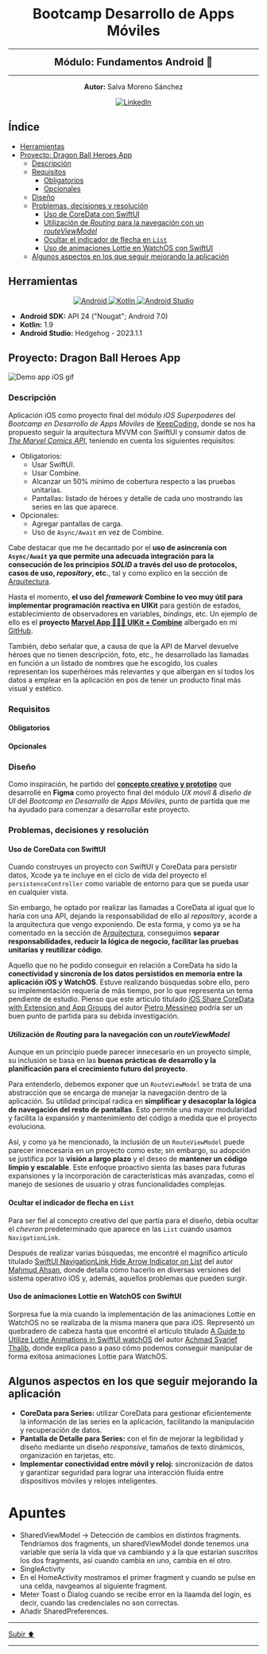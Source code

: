 <a name="top"></a>

<h1 align="center">
  <strong><span>Bootcamp Desarrollo de Apps Móviles </span></strong>
</h1>

---

<p align="center">
  <strong><span style="font-size:20px;">Módulo: Fundamentos Android 🤖</span></strong>
</p>

---

<p align="center">
  <strong>Autor:</strong> Salva Moreno Sánchez
</p>

<p align="center">
  <a href="https://www.linkedin.com/in/salvador-moreno-sanchez/">
    <img src="https://img.shields.io/badge/LinkedIn-0077B5?style=for-the-badge&logo=linkedin&logoColor=white" alt="LinkedIn">
  </a>
</p>

## Índice
 
* [Herramientas](#herramientas)
* [Proyecto: Dragon Ball Heroes App](#proyecto)
	* [Descripción](#descripcion)
	* [Requisitos](#requisitos)
		* [Obligatorios](#obligatorios)
		* [Opcionales](#opcionales)
	* [Diseño](#diseno) 
	* [Problemas, decisiones y resolución](#problemas)
		* [Uso de CoreData con SwiftUI](#coredata)
		* [Utilización de *Routing* para la navegación con un *routeViewModel*](#route)
		* [Ocultar el indicador de flecha en `List`](#chevron)
		* [Uso de animaciones Lottie en WatchOS con SwiftUI](#lottie)
	* [Algunos aspectos en los que seguir mejorando la aplicación](#mejoras)

<a name="herramientas"></a>
## Herramientas

<p align="center">

<a href="https://www.apple.com/es/ios/ios-17/">
   <img src="https://img.shields.io/badge/Android-3DDC84?style=for-the-badge&logo=android&logoColor=white" alt="Android">
 </a>
  
 <a href="https://www.swift.org/documentation/">
   <img src="https://img.shields.io/badge/kotlin-%237F52FF.svg?style=for-the-badge&logo=kotlin&logoColor=white" alt="Kotlin">
 </a>
  
 <a href="https://developer.apple.com/xcode/">
   <img src="https://img.shields.io/badge/Android%20Studio-3DDC84.svg?style=for-the-badge&logo=android-studio&logoColor=white" alt="Android Studio">
 </a>
  
</p>

* **Android SDK:** API 24 ("Nougat"; Android 7.0)
* **Kotlin:** 1.9
* **Android Studio:** Hedgehog - 2023.1.1

<a name="proyecto"></a>
## Proyecto: Dragon Ball Heroes App

![Demo app iOS gif](images/demoAppiOS.gif)

<a name="descripcion"></a>
### Descripción

Aplicación iOS como proyecto final del módulo *iOS Superpoderes* del *Bootcamp en Desarrollo de Apps Móviles* de [KeepCoding](https://keepcoding.io), donde se nos ha propuesto seguir la arquitectura MVVM con SwiftUI y consumir datos de *[The Marvel Comics API](https://developer.marvel.com)*, teniendo en cuenta los siguientes requisitos:

* Obligatorios:
	* Usar SwiftUI.
	* Usar Combine.
	* Alcanzar un 50% mínimo de cobertura respecto a las pruebas unitarias.
	* Pantallas: listado de héroes y detalle de cada uno mostrando las series en las que aparece.
* Opcionales:
	* Agregar pantallas de carga.
	* Uso de `Async/Await` en vez de Combine.

Cabe destacar que me he decantado por el **uso de asincronía con `Async/Await` ya que permite una adecuada integración para la consecución de los principios *SOLID* a través del uso de protocolos, casos de uso, *repository*, etc.**, tal y como explico en la sección de [Arquitectura](#arquitectura).

Hasta el momento, **el uso del *framework* Combine lo veo muy útil para implementar programación reactiva en UIKit** para gestión de estados, establecimiento de observadores en variables, *bindings*, etc. Un ejemplo de ello es el **proyecto [Marvel App 🦸🏻‍♂️ UIKit + Combine](https://github.com/salvaMsanchez/MarvelApp-UIKit-Combine)** albergado en mi [GitHub](https://github.com/salvaMsanchez).

También, debo señalar que, a causa de que la API de Marvel devuelve héroes que no tienen descripción, foto, etc., he desarrollado las llamadas en función a un listado de nombres que he escogido, los cuales representan los superhéroes más relevantes y que albergan en sí todos los datos a emplear en la aplicación en pos de tener un producto final más visual y estético.

<a name="requisitos"></a>
### Requisitos

<a name="obligatorios"></a>
#### Obligatorios

<a name="opcionales"></a>
#### Opcionales

<a name="diseno"></a>
### Diseño

Como inspiración, he partido del **[concepto creativo y prototipo](https://github.com/salvaMsanchez/ux-ui-bootcamp)** que desarrollé en **Figma** como proyecto final del módulo *UX móvil & diseño de UI* del *Bootcamp en Desarrollo de Apps Móviles*, punto de partida que me ha ayudado para comenzar a desarrollar este proyecto.

<a name="problemas"></a>
### Problemas, decisiones y resolución

<a name="coredata"></a>
#### Uso de CoreData con SwiftUI

Cuando construyes un proyecto con SwiftUI y CoreData para persistir datos, Xcode ya te incluye en el ciclo de vida del proyecto el `persistenceController` como variable de entorno para que se pueda usar en cualquier vista.

Sin embargo, he optado por realizar las llamadas a CoreData al igual que lo haría con una API, dejando la responsabilidad de ello al *repository*, acorde a la arquitectura que vengo exponiendo. De esta forma, y como ya se ha comentado en la sección de [Arquitectura](#arquitectura), conseguimos **separar responsabilidades, reducir la lógica de negocio, facilitar las pruebas unitarias y reutilizar código**.

Aquello que no he podido conseguir en relación a CoreData ha sido la **conectividad y sincronía de los datos persistidos en memoria entre la aplicación iOS y WatchOS**. Estuve realizando búsquedas sobre ello, pero su implementación requería de más tiempo, por lo que representa un tema pendiente de estudio. Pienso que este artículo titulado [iOS Share CoreData with Extension and App Groups](https://medium.com/@pietromessineo/ios-share-coredata-with-extension-and-app-groups-69f135628736) del autor [Pietro Messineo](https://medium.com/@pietromessineo) podría ser un buen punto de partida para su debida investigación.

<a name="route"></a>
#### Utilización de *Routing* para la navegación con un *routeViewModel*

Aunque en un principio puede parecer innecesario en un proyecto simple, su inclusión se basa en las **buenas prácticas de desarrollo y la planificación para el crecimiento futuro del proyecto**.

Para entenderlo, debemos exponer que un `RouteViewModel` se trata de una abstracción que se encarga de manejar la navegación dentro de la aplicación. Su utilidad principal radica en **simplificar y desacoplar la lógica de navegación del resto de pantallas**. Esto permite una mayor modularidad y facilita la expansión y mantenimiento del código a medida que el proyecto evoluciona.

Así, y como ya he mencionado, la inclusión de un `RouteViewModel` puede parecer innecesaria en un proyecto como este; sin embargo, su adopción se justifica por la **visión a largo plazo** y el deseo de **mantener un código limpio y escalable**. Este enfoque proactivo sienta las bases para futuras expansiones y la incorporación de características más avanzadas, como el manejo de sesiones de usuario y otras funcionalidades complejas.

<a name="chevron"></a>
#### Ocultar el indicador de flecha en `List`

Para ser fiel al concepto creativo del que partía para el diseño, debía ocultar el *chevron* predeterminado que aparece en las `List` cuando usamos `NavigationLink`.

Después de realizar varias búsquedas, me encontré el magnífico artículo titulado [SwiftUI NavigationLink Hide Arrow Indicator on List](https://thinkdiff.net/swiftui-navigationlink-hide-arrow-indicator-on-list-b842bcb78c79) del autor [Mahmud Ahsan](https://mahmudahsan.medium.com), donde detalla cómo hacerlo en diversas versiones del sistema operativo iOS y, además, aquellos problemas que pueden surgir.

<a name="lottie"></a>
#### Uso de animaciones Lottie en WatchOS con SwiftUI

Sorpresa fue la mía cuando la implementación de las animaciones Lottie en WatchOS no se realizaba de la misma manera que para iOS. Representó un quebradero de cabeza hasta que encontré el artículo titulado [A Guide to Utilize Lottie Animations in SwiftUI watchOS](https://medium.com/@achmadsyarieft/a-guide-to-utilize-lottie-animations-in-swiftui-watchos-b76e07524700) del autor [Achmad Syarief Thalib](https://medium.com/@achmadsyarieft), donde explica paso a paso cómo podemos conseguir manipular de forma exitosa animaciones Lottie para WatchOS.

<a name="mejoras"></a>
## Algunos aspectos en los que seguir mejorando la aplicación

* **CoreData para Series:** utilizar CoreData para gestionar eficientemente la información de las series en la aplicación, facilitando la manipulación y recuperación de datos.
* **Pantalla de Detalle para Series:** con el fin de mejorar la legibilidad y diseño mediante un diseño *responsive*, tamaños de texto dinámicos, organización en tarjetas, etc.
* **Implementar conectividad entre móvil y reloj:** sincronización de datos y garantizar seguridad para lograr una interacción fluida entre dispositivos móviles y relojes inteligentes.

# Apuntes

* SharedViewModel -> Detección de cambios en distintos fragments. Tendríamos dos fragments, un sharedViewModel donde tenemos una variable que sería la vida que va cambiando y a la que estarían suscritos los dos fragments, así cuando cambia en uno, cambia en el otro.
* SingleActivity
* En el HomeActivity mostramos el primer fragment y cuando se pulse en una celda, navgeamos al siguiente fragment.
* Meter Toast o Dialog cuando se recibe error en la llaamda del login, es decir, cuando las credenciales no son correctas.
* Añadir SharedPreferences.

---

[Subir ⬆️](#top)

---


